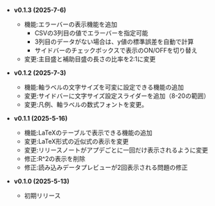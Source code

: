 - **v0.1.3 (2025-7-6)**
    - 機能:エラーバーの表示機能を追加
        - CSVの3列目の値でエラーバーを指定可能
        - 3列目のデータがない場合は、y値の標準誤差を自動で計算
        - サイドバーのチェックボックスで表示のON/OFFを切り替え
    - 変更:主目盛と補助目盛の長さの比率を2:1に変更

- **v0.1.2 (2025-7-3)**
    - 機能:軸ラベルの文字サイズを可変に設定できる機能の追加
    - 変更:サイドバーに文字サイズ設定スライダーを追加（8-20の範囲）
    - 変更:凡例、軸ラベルの数式フォントを変更。

- **v0.1.1 (2025-5-16)**
    - 機能:LaTeXのテーブルで表示できる機能の追加
    - 変更:LaTeX形式の近似式の表示を変更
    - 変更:リリースノートがアプデごとに一回だけ表示されるように変更
    - 修正:R^2の表示を削除
    - 修正:読み込みデータプレビューが2回表示される問題の修正

- **v0.1.0 (2025-5-13)**
    - 初期リリース